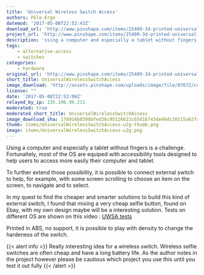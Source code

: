 ```yaml
---
title: 'Universal Wireless Switch Access'
authors: Pôle-Ergo
datemod: '2017-05-08T22:52:43Z'
download_url: 'http://www.pinshape.com/items/25409-3d-printed-universal-wireless-switch-access/download/25409'
project_url: 'http://www.pinshape.com/items/25409-3d-printed-universal-wireless-switch-access'
description: 'ssing a computer and especially a tablet without fingers is a challenge. Fortunaltely, most of the OS are equiped with accessibility tools designed to help users to access m'
tags:
    - alternative-access
    - switches
categories:
    - hardware
original_url: 'http://www.pinshape.com/items/25409-3d-printed-universal-wireless-switch-access'
short_title: UniversalWirelessSwitchAccess
image_download: 'http://assets.pinshape.com/uploads/image/file/97672/container_universal-wireless-switch-access-3d-printing-97672.jpg'
license: ""
date: '2017-05-08T22:53:06Z'
relayed_by_ip: 135.196.99.211
moderated: true
moderated_short_title: UniversalWirelessSwitchAccess
image_download_sha: 178916b0398bfed36c95126621c65d16743de46dc18215a62fc654af31d45c2f
thumb: items/UniversalWirelessSwitchAccess-u2g-thumb.png
image: items/UniversalWirelessSwitchAccess-u2g.png
---
```


Using a computer and especially a tablet without fingers is a challenge. Fortunaltely, most of the OS are equiped with accessibility tools designed to help users to access more easily their computer and tablet.

To further extend those possibility, it is possible to connect external switch to help, for example, with some screen scrolling to choose an item on the screen, to navigate and to select. 

In my quest to find the cheaper and smarter solutions to build this kind of external switch, I found that mixing a very cheap selfie button, found on Ebay, with my own design maybe will be a interesting solution. Tests on different OS are shown on this video : [UWSA tests](http://www.youtube.com/watch?v=yma1FJRDItg&feature=youtu.be)

Printed in ABS, no support, it is possible to play with density to change the hardeness of the switch.

{{< alert info >}}
Really interesting idea for a wireless switch. Wireless selfie switches are often cheap and have a long battery life. As the author notes in the project however please be cautious which project you use this until you test it out fully
{{< /alert >}}
